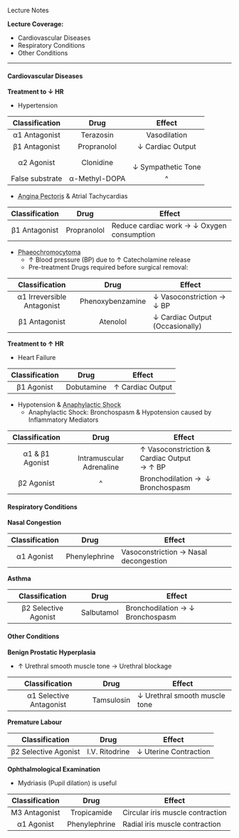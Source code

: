 Lecture Notes

**Lecture Coverage:**
- Cardiovascular Diseases
- Respiratory Conditions
- Other Conditions

---
#### **Cardiovascular Diseases**
**Treatment to ↓ HR**
- Hypertension

| **Classification** |   **Drug**    |       **Effect**       |
| :----------------: | :-----------: | :--------------------: |
|   α1 Antagonist    |   Terazosin   |      Vasodilation      |
|   β1 Antagonist    |  Propranolol  |    ↓ Cardiac Output    |
|     α2 Agonist     |   Clonidine   | <br>↓ Sympathetic Tone |
|  False substrate   | α-Methyl-DOPA |           ^            |

- <abbr Title="Chest Pain due to Inadequate Blood Flow (Oxygen Supply) to Cardiac Muscles">Angina Pectoris</abbr> & Atrial Tachycardias

| **Classification** |  **Drug**   | **Effect**                                 |
| :----------------: | :---------: | ------------------------------------------ |
|   β1 Antagonist    | Propranolol | Reduce cardiac work → ↓ Oxygen consumption |


- <abbr Title="Adrenal Medulla Tumor (Not Cardiovascular Disease Itself)">Phaeochromocytoma</abbr>
	- ↑ Blood pressure (BP) due to ↑ Catecholamine release
	- Pre-treatment Drugs required before surgical removal:

|     **Classification**     |     **Drug**     | **Effect**                      |
| :------------------------: | :--------------: | ------------------------------- |
| α1 Irreversible Antagonist | Phenoxybenzamine | ↓ Vasoconstriction → ↓ BP       |
|       β1 Antagonist        |     Atenolol     | ↓ Cardiac Output (Occasionally) |

**Treatment to ↑ HR**
- Heart Failure

| **Classification** |  **Drug**  | **Effect**       |
| :----------------: | :--------: | ---------------- |
|     β1 Agonist     | Dobutamine | ↑ Cardiac Output |

- Hypotension & <abbr Title="Rapid Type I Hypersensitivity">Anaphylactic Shock</abbr>
	- Anaphylactic Shock: Bronchospasm & Hypotension caused by Inflammatory Mediators

| **Classification** |           **Drug**           | **Effect**                                    |
| :----------------: | :--------------------------: | --------------------------------------------- |
|  α1 & β1 Agonist   | <br>Intramuscular Adrenaline | ↑ Vasoconstriction & Cardiac Output<br>→ ↑ BP |
|     β2 Agonist     |              ^               | Bronchodilation →  ↓ Bronchospasm             |


#### **Respiratory Conditions**

**Nasal Congestion**

| **Classification** |   **Drug**    | **Effect**                            |
| :----------------: | :-----------: | ------------------------------------- |
|     α1 Agonist     | Phenylephrine | Vasoconstriction → Nasal decongestion |

**Asthma**

|  **Classification**  |  **Drug**  | **Effect**                       |
| :------------------: | :--------: | -------------------------------- |
| β2 Selective Agonist | Salbutamol | Bronchodilation → ↓ Bronchospasm |


#### **Other Conditions**
**Benign Prostatic Hyperplasia**
- ↑ Urethral smooth muscle tone → Urethral blockage

|   **Classification**    |  **Drug**  | **Effect**                    |
| :---------------------: | :--------: | ----------------------------- |
| α1 Selective Antagonist | Tamsulosin | ↓ Urethral smooth muscle tone |

**Premature Labour**

|  **Classification**  |    **Drug**    | **Effect**            |
| :------------------: | :------------: | --------------------- |
| β2 Selective Agonist | I.V. Ritodrine | ↓ Uterine Contraction |

**Ophthalmological Examination**
- Mydriasis (Pupil dilation) is useful

| **Classification** |   **Drug**    | **Effect**                       |
| :----------------: | :-----------: | -------------------------------- |
|   M3 Antagonist    |  Tropicamide  | Circular iris muscle contraction |
|     α1 Agonist     | Phenylephrine | Radial iris muscle contraction   |